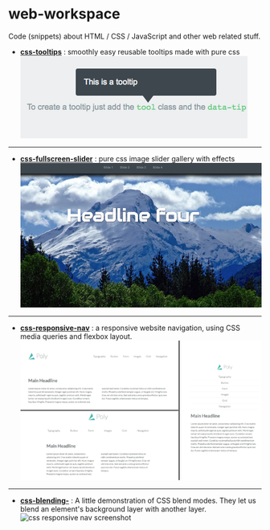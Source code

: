 # web-workspace
Code (snippets) about HTML / CSS / JavaScript and other web related stuff.



* [**css-tooltips**](css-tooltips) : smoothly easy reusable tooltips made with pure css 
![css tooltips image](css-tooltips/css-tooltips-screenshot.png)
------------------
* [**css-fullscreen-slider**](css-fullscreen-slider) : pure css image slider gallery with effects 
![css fullscreen slider](css-fullscreen-slider/css-fullscreen-slider-screenshot.png)
------------------
* [**css-responsive-nav**](css-responsive-nav) : a responsive website navigation, using CSS media queries and flexbox layout. 
![css responsive nav screenshot](css-responsive-nav/css-responsive-nav-screenshot.png)
------------------
* [**css-blending-**](css-responsive-nav) : A little demonstration of CSS blend modes. They let us blend an element's background layer with another layer.
![css responsive nav screenshot](css-blending-screenshot.png)


